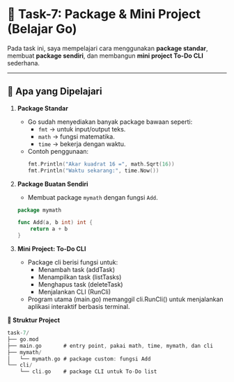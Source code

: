 # 📘 Task-7: Package & Mini Project (Belajar Go)

Pada task ini, saya mempelajari cara menggunakan **package standar**, membuat **package sendiri**, dan membangun **mini project To-Do CLI** sederhana.

---

## 🚀 Apa yang Dipelajari

1. **Package Standar**
   - Go sudah menyediakan banyak package bawaan seperti:
     - `fmt` → untuk input/output teks.
     - `math` → fungsi matematika.
     - `time` → bekerja dengan waktu.
   - Contoh penggunaan:
     ```go
     fmt.Println("Akar kuadrat 16 =", math.Sqrt(16))
     fmt.Println("Waktu sekarang:", time.Now())
     ```

2. **Package Buatan Sendiri**
   - Membuat package `mymath` dengan fungsi `Add`.
    ```go
    package mymath

    func Add(a, b int) int {
        return a + b
    }
    ```

3. **Mini Project: To-Do CLI**
    - Package cli berisi fungsi untuk:
      - Menambah task (addTask)
      - Menampilkan task (listTasks)
      - Menghapus task (deleteTask)
      - Menjalankan CLI (RunCli)
    - Program utama (main.go) memanggil cli.RunCli() untuk menjalankan aplikasi interaktif berbasis terminal.

**📂 Struktur Project**
```swift
task-7/
├── go.mod
├── main.go       # entry point, pakai math, time, mymath, dan cli
├── mymath/
│   └── mymath.go # package custom: fungsi Add
└── cli/
    └── cli.go    # package CLI untuk To-Do list
```